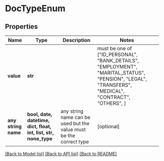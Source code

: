 # DocTypeEnum


## Properties
Name | Type | Description | Notes
------------ | ------------- | ------------- | -------------
**value** | **str** |  |  must be one of ["ID_PERSONAL", "BANK_DETAILS", "EMPLOYMENT", "MARITAL_STATUS", "PENSION", "LEGAL", "TRANSFERS", "MEDICAL", "CONTRACT", "OTHERS", ]
**any string name** | **bool, date, datetime, dict, float, int, list, str, none_type** | any string name can be used but the value must be the correct type | [optional]

[[Back to Model list]](../README.md#documentation-for-models) [[Back to API list]](../README.md#documentation-for-api-endpoints) [[Back to README]](../README.md)



